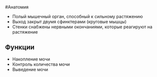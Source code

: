 #Анатомия 
- Полый мышечный орган, способный к сильному растяжению
- Выход закрыт двумя сфинктерами (круговые мышцы)
- Стенки снабжены нервными окончаниями, которые реагируют на растяжение
## Функции
- Накопление мочи
- Контроль количества мочи
- Выведение мочи